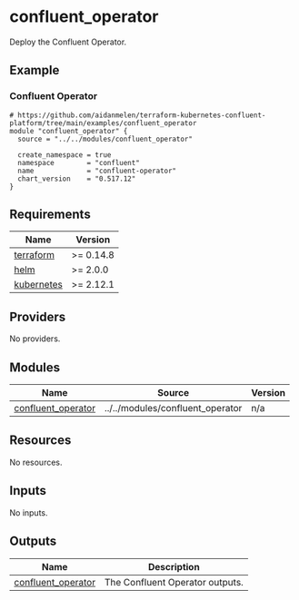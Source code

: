 # confluent_operator

Deploy the Confluent Operator.

<!-- BEGINNING OF PRE-COMMIT-TERRAFORM DOCS HOOK -->

## Example

### Confluent Operator

```hcl
# https://github.com/aidanmelen/terraform-kubernetes-confluent-platform/tree/main/examples/confluent_operator
module "confluent_operator" {
  source = "../../modules/confluent_operator"

  create_namespace = true
  namespace        = "confluent"
  name             = "confluent-operator"
  chart_version    = "0.517.12"
}
```

## Requirements

| Name | Version |
|------|---------|
| <a name="requirement_terraform"></a> [terraform](#requirement\_terraform) | >= 0.14.8 |
| <a name="requirement_helm"></a> [helm](#requirement\_helm) | >= 2.0.0 |
| <a name="requirement_kubernetes"></a> [kubernetes](#requirement\_kubernetes) | >= 2.12.1 |
## Providers

No providers.
## Modules

| Name | Source | Version |
|------|--------|---------|
| <a name="module_confluent_operator"></a> [confluent\_operator](#module\_confluent\_operator) | ../../modules/confluent_operator | n/a |
## Resources

No resources.
## Inputs

No inputs.
## Outputs

| Name | Description |
|------|-------------|
| <a name="output_confluent_operator"></a> [confluent\_operator](#output\_confluent\_operator) | The Confluent Operator outputs. |
<!-- END OF PRE-COMMIT-TERRAFORM DOCS HOOK -->
